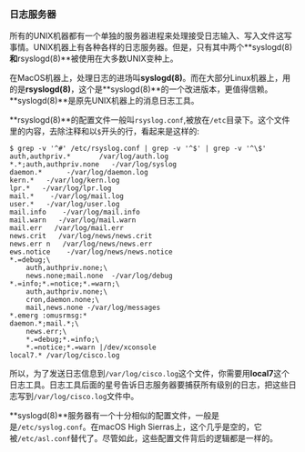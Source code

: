 ### 日志服务器

所有的UNIX机器都有一个单独的服务器进程来处理接受日志输入、写入文件这写事情。UNIX机器上有各种各样的日志服务器。但是，只有其中两个**syslogd(8)**和**rsyslogd(8)**被使用在大多数UNIX变种上。

在MacOS机器上，处理日志的进场叫**syslogd(8)**。而在大部分Linux机器上，用的是**rsyslogd(8)**，这个是**syslogd(8)**的一个改进版本，更值得信赖。**syslogd(8)**是原先UNIX机器上的消息日志工具。

**rsyslogd(8)**的配置文件一般叫`rsyslog.conf`,被放在`/etc`目录下。这个文件里的内容，去除注释和以`$`开头的行，看起来是这样的:

```shell
$ grep -v '^#' /etc/rsyslog.conf | grep -v '^$' | grep -v '^\$'
auth,authpriv.*       /var/log/auth.log
*.*;auth,authpriv.none   -/var/log/syslog
daemon.*      -/var/log/daemon.log
kern.*   -/var/log/kern.log
lpr.*   -/var/log/lpr.log
mail.*    -/var/log/mail.log
user.*   -/var/log/user.log
mail.info    -/var/log/mail.info
mail.warn   -/var/log/mail.warn
mail.err   /var/log/mail.err
news.crit   /var/log/news/news.crit
news.err n   /var/log/news/news.err
ews.notice    -/var/log/news/news.notice
*.=debug;\
	auth,authpriv.none;\
	news.none;mail.none  -/var/log/debug
*.=info;*.=notice;*.=warn;\
	auth,authpriv.none;\ 
	cron,daemon.none;\ 
	mail,news.none -/var/log/messages 
*.emerg :omusrmsg:*
daemon.*;mail.*;\ 
	news.err;\
	*.=debug;*.=info;\
	*.=notice;*.=warn |/dev/xconsole 
local7.* /var/log/cisco.log
```

所以，为了发送日志信息到`/var/log/cisco.log`这个文件，你需要用**local7**这个日志工具。日志工具后面的星号告诉日志服务器要捕获所有级别的日志，把这些日志写到`/var/log/cisco.log`文件中。

**syslogd(8)**服务器有一个十分相似的配置文件，一般是是`/etc/syslog.conf`。在macOS High Sierras上，这个几乎是空的，它被`/etc/asl.conf`替代了。尽管如此，这些配置文件背后的逻辑都是一样的。